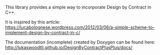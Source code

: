 This library provides a simple way to incorporate Design by Contract in C++.

It is inspired by this article:
https://lucabolognese.wordpress.com/2012/03/06/a-simple-scheme-to-implement-design-by-contract-in-c/


The documentation (incomplete) created by Doxygen can be found here:
http://lukaswoodtli.github.io/DesignByContractPlusPlus/docs/
